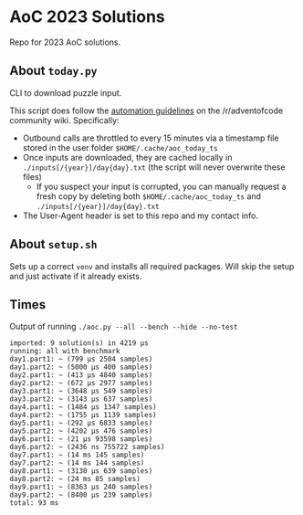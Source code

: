# AoC 2023 Solutions

Repo for 2023 AoC solutions.

## About `today.py`
CLI to download puzzle input.

This script does follow the [automation guidelines](https://www.reddit.com/r/adventofcode/wiki/faqs/automation) on the /r/adventofcode community wiki. Specifically:
- Outbound calls are throttled to every 15 minutes via a timestamp file stored in the user folder `$HOME/.cache/aoc_today_ts`
- Once inputs are downloaded, they are cached locally in `./inputs[/{year}]/day{day}.txt` (the script will never overwrite these files)
  - If you suspect your input is corrupted, you can manually request a fresh copy by deleting both `$HOME/.cache/aoc_today_ts` and `./inputs[/{year}]/day{day}.txt`
- The User-Agent header is set to this repo and my contact info.

## About `setup.sh`
Sets up a correct `venv` and installs all required packages. Will skip the setup and just activate if it already exists.

## Times
Output of running `./aoc.py --all --bench --hide --no-test`

```
imported: 9 solution(s) in 4219 μs
running: all with benchmark
day1.part1: ~ (799 μs 2504 samples)
day1.part2: ~ (5000 μs 400 samples)
day2.part1: ~ (413 μs 4840 samples)
day2.part2: ~ (672 μs 2977 samples)
day3.part1: ~ (3648 μs 549 samples)
day3.part2: ~ (3143 μs 637 samples)
day4.part1: ~ (1484 μs 1347 samples)
day4.part2: ~ (1755 μs 1139 samples)
day5.part1: ~ (292 μs 6833 samples)
day5.part2: ~ (4202 μs 476 samples)
day6.part1: ~ (21 μs 93598 samples)
day6.part2: ~ (2436 ns 755722 samples)
day7.part1: ~ (14 ms 145 samples)
day7.part2: ~ (14 ms 144 samples)
day8.part1: ~ (3130 μs 639 samples)
day8.part2: ~ (24 ms 85 samples)
day9.part1: ~ (8363 μs 240 samples)
day9.part2: ~ (8400 μs 239 samples)
total: 93 ms
```
